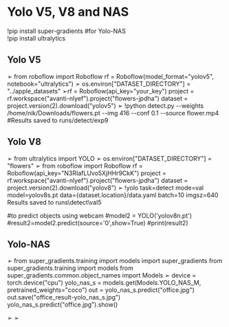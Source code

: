 # Yolo V5, V8 and NAS

<div>!pip install super-gradients #for Yolo-NAS</div>
<div>!pip install ultralytics</div>

## Yolo V5

➢ from roboflow import Roboflow
rf = Roboflow(model_format="yolov5", notebook="ultralytics")
➢ os.environ["DATASET_DIRECTORY"] = "../apple_datasets"
➢rf = Roboflow(api_key="your_key")
project = rf.workspace("avanti-nlyef").project("flowers-jpdha")
dataset = project.version(2).download("yolov5")
➢ !python detect.py --weights /home/nik/Downloads/flowers.pt --img 416 --conf 0.1 --source flower.mp4
#Results saved to runs/detect/exp9

## Yolo V8

➢ from ultralytics import YOLO
➢ os.environ["DATASET_DIRECTORY"] = "flowers"
➢ from roboflow import Roboflow
rf = Roboflow(api_key="N3RIafLUvo5XjHHr9CkK")
project = rf.workspace("avanti-nlyef").project("flowers-jpdha")
dataset = project.version(2).download("yolov8")
➢ !yolo task=detect mode=val model=yolov8s.pt data={dataset.location}/data.yaml batch=10 imgsz=640
Results saved to runs\detect\val5

#to predict objects using webcam
#model2 = YOLO('yolov8n.pt')
#result2=model2.predict(source='0',show=True)
#print(result2)

## Yolo-NAS

➢ from super_gradients.training import models
import super_gradients
from super_gradients.training import models
from super_gradients.common.object_names import Models
➢ device = torch.device("cpu")
yolo_nas_s = models.get(Models.YOLO_NAS_M, pretrained_weights="coco")
out = yolo_nas_s.predict("office.jpg")
out.save("office_result-yolo_nas_s.jpg")
yolo_nas_s.predict("office.jpg").show()


➢ 
➢ 
